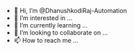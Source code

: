 - 👋 Hi, I’m @DhanushkodiRaj-Automation
- 👀 I’m interested in ...
- 🌱 I’m currently learning ...
- 💞️ I’m looking to collaborate on ...
- 📫 How to reach me ...

<!---
DhanushkodiRaj-Automation/DhanushkodiRaj-Automation is a ✨ special ✨ repository because its `README.md` (this file) appears on your GitHub profile.
You can click the Preview link to take a look at your changes.
--->
